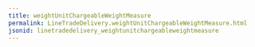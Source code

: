 ```yaml
---
title: weightUnitChargeableWeightMeasure
permalink: LineTradeDelivery.weightUnitChargeableWeightMeasure.html
jsonid: linetradedelivery_weightunitchargeableweightmeasure
---
```

